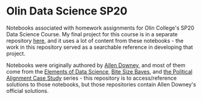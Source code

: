 # Olin Data Science SP20
Notebooks associated with homework assignments for Olin College's SP20 Data Science Course. My final project for this course is in a separate repository [here](https://github.com/anushadatar/split-ticket), and it uses a lot of content from these notebooks - the work in this repository served as a searchable reference in developing that project.

Notebooks were originally authored by [Allen Downey](https://github.com/AllenDowney), and most of them come from the [Elements of Data Science](https://github.com/AllenDowney/elementsofdatascience), [Bite Size Bayes](https://github.com/AllenDowney/BiteSizeBayes), and [the Political Alignment Case Study](https://github.com/AllenDowney/PoliticalAlignmentCaseStudy) series - this repository is to access/reference solutions to those notebooks, but those repositories contain Allen Downey's official solutions. 
